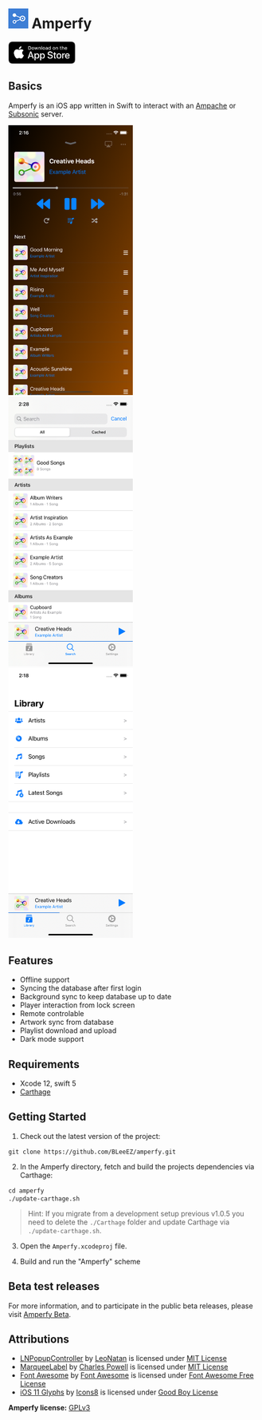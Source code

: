 # ![Logo](https://github.com/BLeeEZ/amperfy/blob/master/Amperfy/Assets.xcassets/AppIcon.appiconset/Icon-40.png) Amperfy

<a href="https://apps.apple.com/app/amperfy-music/id1530145038#?platform=iphone"><img src=".github/AppStore/Download_on_the_App_Store_Badge_US-UK_RGB_blk_092917.svg" height="45" /></a>

## Basics

Amperfy is an iOS app written in Swift to interact with an [Ampache](http://ampache.github.io) or [Subsonic](http://www.subsonic.org) server.

<img src=".github/Screenshots/Player.png" width="250" alt="Screenshot of the Amperfy player" /> &nbsp;
<img src=".github/Screenshots/Search.png" width="250" alt="Screenshot of the Amperfy search" /> &nbsp;
<img src=".github/Screenshots/Library.png" width="250" alt="Screenshot of the Amperfy library" />

## Features

- Offline support
- Syncing the database after first login
- Background sync to keep database up to date
- Player interaction from lock screen
- Remote controlable
- Artwork sync from database
- Playlist download and upload
- Dark mode support

## Requirements

* Xcode 12, swift 5
* [Carthage](https://github.com/Carthage/Carthage)

## Getting Started

1. Check out the latest version of the project:
  ```
  git clone https://github.com/BLeeEZ/amperfy.git
  ```

2. In the Amperfy directory, fetch and build the projects dependencies via Carthage:
  ```
  cd amperfy
  ./update-carthage.sh
  ```
  >Hint: If you migrate from a development setup previous v1.0.5 you need to delete the `./Carthage` folder and update Carthage via `./update-carthage.sh`.

3. Open the `Amperfy.xcodeproj` file.

4. Build and run the "Amperfy" scheme

## Beta test releases

For more information, and to participate in the public beta releases, please visit [Amperfy Beta](https://github.com/BLeeEZ/amperfy/issues/25).

## Attributions

- [LNPopupController](https://github.com/LeoNatan/LNPopupController) by [LeoNatan](https://github.com/LeoNatan) is licensed under [MIT License](https://github.com/LeoNatan/LNPopupController/blob/master/LICENSE)
- [MarqueeLabel](https://github.com/cbpowell/MarqueeLabel) by [Charles Powell](https://github.com/cbpowell) is licensed under [MIT License](https://github.com/cbpowell/MarqueeLabel/blob/master/LICENSE)
- [Font Awesome](https://fontawesome.com/) by [Font Awesome](https://fontawesome.com/) is licensed under [Font Awesome Free License](https://github.com/FortAwesome/Font-Awesome/blob/master/LICENSE.txt)
- [iOS 11 Glyphs](https://icons8.com/ios) by [Icons8](https://icons8.com) is licensed under [Good Boy License](https://icons8.com/good-boy-license/)

**Amperfy license:** [GPLv3](https://github.com/BLeeEZ/Amperfy/blob/master/LICENSE)
